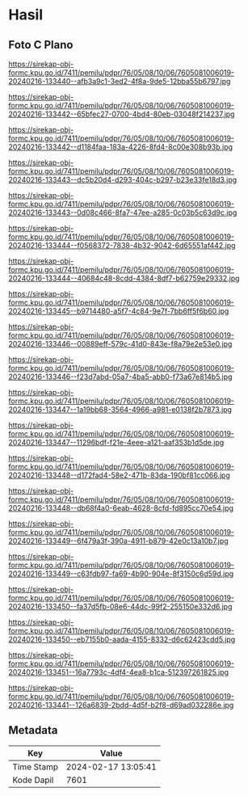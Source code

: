 # Hasil

## Foto C Plano

https://sirekap-obj-formc.kpu.go.id/7411/pemilu/pdpr/76/05/08/10/06/7605081006019-20240216-133440--afb3a9c1-3ed2-4f8a-9de5-12bba55b6797.jpg

https://sirekap-obj-formc.kpu.go.id/7411/pemilu/pdpr/76/05/08/10/06/7605081006019-20240216-133442--65bfec27-0700-4bd4-80eb-03048f214237.jpg

https://sirekap-obj-formc.kpu.go.id/7411/pemilu/pdpr/76/05/08/10/06/7605081006019-20240216-133442--d1184faa-183a-4226-8fd4-8c00e308b93b.jpg

https://sirekap-obj-formc.kpu.go.id/7411/pemilu/pdpr/76/05/08/10/06/7605081006019-20240216-133443--dc5b20d4-d293-404c-b297-b23e33fe18d3.jpg

https://sirekap-obj-formc.kpu.go.id/7411/pemilu/pdpr/76/05/08/10/06/7605081006019-20240216-133443--0d08c466-8fa7-47ee-a285-0c03b5c63d9c.jpg

https://sirekap-obj-formc.kpu.go.id/7411/pemilu/pdpr/76/05/08/10/06/7605081006019-20240216-133444--f0568372-7838-4b32-9042-6d65551af442.jpg

https://sirekap-obj-formc.kpu.go.id/7411/pemilu/pdpr/76/05/08/10/06/7605081006019-20240216-133444--40684c48-8cdd-4384-8df7-b62759e29332.jpg

https://sirekap-obj-formc.kpu.go.id/7411/pemilu/pdpr/76/05/08/10/06/7605081006019-20240216-133445--b9714480-a5f7-4c84-9e7f-7bb6ff5f6b60.jpg

https://sirekap-obj-formc.kpu.go.id/7411/pemilu/pdpr/76/05/08/10/06/7605081006019-20240216-133446--00889eff-579c-41d0-843e-f8a79e2e53e0.jpg

https://sirekap-obj-formc.kpu.go.id/7411/pemilu/pdpr/76/05/08/10/06/7605081006019-20240216-133446--f23d7abd-05a7-4ba5-abb0-f73a67e814b5.jpg

https://sirekap-obj-formc.kpu.go.id/7411/pemilu/pdpr/76/05/08/10/06/7605081006019-20240216-133447--1a19bb68-3564-4966-a981-e0138f2b7873.jpg

https://sirekap-obj-formc.kpu.go.id/7411/pemilu/pdpr/76/05/08/10/06/7605081006019-20240216-133447--11296bdf-f21e-4eee-a121-aaf353b1d5de.jpg

https://sirekap-obj-formc.kpu.go.id/7411/pemilu/pdpr/76/05/08/10/06/7605081006019-20240216-133448--d172fad4-58e2-471b-83da-190bf81cc066.jpg

https://sirekap-obj-formc.kpu.go.id/7411/pemilu/pdpr/76/05/08/10/06/7605081006019-20240216-133448--db68f4a0-6eab-4628-8cfd-fd895cc70e54.jpg

https://sirekap-obj-formc.kpu.go.id/7411/pemilu/pdpr/76/05/08/10/06/7605081006019-20240216-133449--6f479a3f-390a-4911-b879-42e0c13a10b7.jpg

https://sirekap-obj-formc.kpu.go.id/7411/pemilu/pdpr/76/05/08/10/06/7605081006019-20240216-133449--c63fdb97-fa69-4b90-904e-8f3150c6d59d.jpg

https://sirekap-obj-formc.kpu.go.id/7411/pemilu/pdpr/76/05/08/10/06/7605081006019-20240216-133450--fa37d5fb-08e6-44dc-99f2-255150e332d6.jpg

https://sirekap-obj-formc.kpu.go.id/7411/pemilu/pdpr/76/05/08/10/06/7605081006019-20240216-133450--eb7155b0-aada-4155-8332-d6c62423cdd5.jpg

https://sirekap-obj-formc.kpu.go.id/7411/pemilu/pdpr/76/05/08/10/06/7605081006019-20240216-133451--16a7793c-4df4-4ea8-b1ca-512397261825.jpg

https://sirekap-obj-formc.kpu.go.id/7411/pemilu/pdpr/76/05/08/10/06/7605081006019-20240216-133441--126a6839-2bdd-4d5f-b2f8-d69ad032286e.jpg


## Metadata

| Key        | Value               |
| ---------- | ------------------- |
| Time Stamp | 2024-02-17 13:05:41 |
| Kode Dapil | 7601                |



